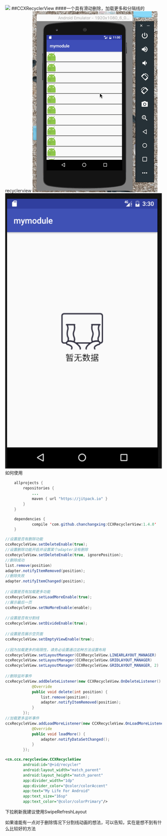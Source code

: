 [![](https://jitpack.io/v/ccx19920806/CCXRecyclerView.svg)](https://jitpack.io/#ccx19920806/CCXRecyclerView)
##CCXRecyclerView
####一个具有滑动删除，加载更多和分隔线的recyclerview
![Alt text](./images/ccxRecyclerview.gif)
![Alt text](./images/empty_view.png)
如何使用

```java
    allprojects {
        repositories {
            ...
            maven { url "https://jitpack.io" }
        }
    }
```

```java
	dependencies {
	        compile 'com.github.chanchangxing:CCXRecyclerView:1.4.0'
	}
```

```java
//设置是否有删除功能
ccxRecycleView.setDeleteEnable(true);
//设置删除功能开启并设置某个adapter没有删除
ccxRecycleView.setDeleteEnable(true, ignorePosition);
//删除成功
list.remove(position)
adapter.notifyItemRemoved(position);
//删除失败
adapter.notifyItemChanged(position);

//设置是否有加载更多功能
ccxRecycleView.setLoadMoreEnable(true);
//展示最后一页
ccxRecycleView.setNoMoreEnable(enable);

//设置是否有分割线
ccxRecycleView.setDivideEnable(true);

//设置是否展示空页面
ccxRecycleView.setEmptyViewEnable(true);

//因为加载更多的局限性，请务必设置通过这种方法设置布局
ccxRecycleView.setLayoutManager(CCXRecycleView.LINEARLAYOUT_MANAGER)
ccxRecycleView.setLayoutManager(CCXRecycleView.GRIDLAYOUT_MANAGER)
ccxRecycleView.setLayoutManager(CCXRecycleView.GRIDLAYOUT_MANAGER, 2)

//删除监听事件
ccxRecycleView.addDeleteListener(new CCXRecycleView.OnDeleteListener() {
            @Override
            public void delete(int position) {
                list.remove(position);
                adapter.notifyItemRemoved(position);
            }
        });
//加载更多监听事件
ccxRecycleView.addLoadMoreListener(new CCXRecycleView.OnLoadMoreListener() {
            @Override
            public void loadMore() {
                adapter.notifyDataSetChanged();
            }
        });

```

```xml
<cn.ccx.recycleview.CCXRecycleView
        android:id="@+id/recycler"
        android:layout_width="match_parent"
        android:layout_height="match_parent"
        app:divider_width="1dp"
        app:divider_color="@color/colorAccent"
        app:text="My Life For Android"
        app:text_size="16sp"
        app:text_color="@color/colorPrimary"/>
```

下拉刷新我建议使用SwipeRefreshLayout

如果谁能有一点对于删除情况下分割线动画的想法，可以告知，实在是想不到有什么比较好的方法


